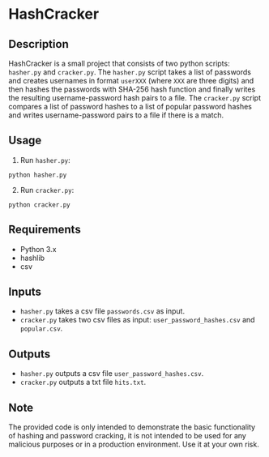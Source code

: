 # HashCracker

## Description

HashCracker is a small project that consists of two python scripts: `hasher.py` and `cracker.py`. The `hasher.py` script takes a list of passwords and creates usernames in format `userXXX` (where `XXX` are three digits) and then hashes the passwords with SHA-256 hash function and finally writes the resulting username-password hash pairs to a file. The `cracker.py` script compares a list of password hashes to a list of popular password hashes and writes username-password pairs to a file if there is a match.

## Usage

1. Run `hasher.py`:

```
python hasher.py
```

2. Run `cracker.py`:

```
python cracker.py
```

## Requirements

* Python 3.x
* hashlib
* csv

## Inputs

* `hasher.py` takes a csv file `passwords.csv` as input.
* `cracker.py` takes two csv files as input: `user_password_hashes.csv` and `popular.csv`.

## Outputs

* `hasher.py` outputs a csv file `user_password_hashes.csv`.
* `cracker.py` outputs a txt file `hits.txt`.

## Note

The provided code is only intended to demonstrate the basic functionality of hashing and password cracking, it is not intended to be used for any malicious purposes or in a production environment. Use it at your own risk.
